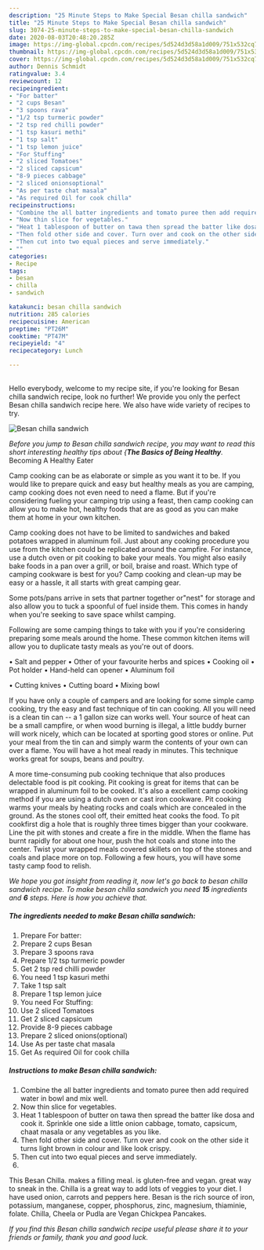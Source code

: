 ```yaml
---
description: "25 Minute Steps to Make Special Besan chilla sandwich"
title: "25 Minute Steps to Make Special Besan chilla sandwich"
slug: 3074-25-minute-steps-to-make-special-besan-chilla-sandwich
date: 2020-08-03T20:48:20.285Z
image: https://img-global.cpcdn.com/recipes/5d524d3d58a1d009/751x532cq70/besan-chilla-sandwich-recipe-main-photo.jpg
thumbnail: https://img-global.cpcdn.com/recipes/5d524d3d58a1d009/751x532cq70/besan-chilla-sandwich-recipe-main-photo.jpg
cover: https://img-global.cpcdn.com/recipes/5d524d3d58a1d009/751x532cq70/besan-chilla-sandwich-recipe-main-photo.jpg
author: Dennis Schmidt
ratingvalue: 3.4
reviewcount: 12
recipeingredient:
- "For batter"
- "2 cups Besan"
- "3 spoons rava"
- "1/2 tsp turmeric powder"
- "2 tsp red chilli powder"
- "1 tsp kasuri methi"
- "1 tsp salt"
- "1 tsp lemon juice"
- "For Stuffing"
- "2 sliced Tomatoes"
- "2 sliced capsicum"
- "8-9 pieces cabbage"
- "2 sliced onionsoptional"
- "As per taste chat masala"
- "As required Oil for cook chilla"
recipeinstructions:
- "Combine the all batter ingredients and tomato puree then add required water in bowl and mix well."
- "Now thin slice for vegetables."
- "Heat 1 tablespoon of butter on tawa then spread the batter like dosa and cook it. Sprinkle one side a little onion cabbage, tomato, capsicum, chaat masala or any vegetables as you like."
- "Then fold other side and cover. Turn over and cook on the other side it turns light brown in colour and like look crispy."
- "Then cut into two equal pieces and serve immediately."
- ""
categories:
- Recipe
tags:
- besan
- chilla
- sandwich

katakunci: besan chilla sandwich 
nutrition: 285 calories
recipecuisine: American
preptime: "PT26M"
cooktime: "PT47M"
recipeyield: "4"
recipecategory: Lunch

---
```

<br>
Hello everybody, welcome to my recipe site, if you're looking for Besan chilla sandwich recipe, look no further! We provide you only the perfect Besan chilla sandwich recipe here. We also have wide variety of recipes to try.
<br>


![Besan chilla sandwich](https://img-global.cpcdn.com/recipes/5d524d3d58a1d009/751x532cq70/besan-chilla-sandwich-recipe-main-photo.jpg)

<i>Before you jump to Besan chilla sandwich recipe, you may want to read this short interesting healthy tips about {<strong>The Basics of Being Healthy</strong>.</i>
Becoming A Healthy Eater

    
Camp cooking can be as elaborate or simple as you want it to be. If you would like to prepare quick and easy but healthy meals as you are camping, camp cooking does not even need to need a flame. But if you're considering fueling your camping trip using a feast, then camp cooking can allow you to make hot, healthy foods that are as good as you can make them at home in your own kitchen.

Camp cooking does not have to be limited to sandwiches and baked potatoes wrapped in aluminum foil.  Just about any cooking procedure you use from the kitchen could be replicated around the campfire. For instance, use a dutch oven or pit cooking to bake your meals. You might also easily bake foods in a pan over a grill, or boil, braise and roast. Which type of camping cookware is best for you? Camp cooking and clean-up may be easy or a hassle, it all starts with great camping gear.

Some pots/pans arrive in sets that partner together or"nest" for storage and also allow you to tuck a spoonful of fuel inside them. This comes in handy when you're seeking to save space whilst camping.

Following are some camping things to take with you if you're considering preparing some meals around the home. These common kitchen items will allow you to duplicate tasty meals as you're out of doors.

• Salt and pepper
• Other of your favourite herbs and spices
• Cooking oil
• Pot holder
• Hand-held can opener
• Aluminum foil

• Cutting knives
• Cutting board
• Mixing bowl


If you have only a couple of campers and are looking for some simple camp cooking, try the easy and fast technique of tin can cooking. All you will need is a clean tin can -- a 1 gallon size can works well. Your source of heat can be a small campfire, or when wood burning is illegal, a little buddy burner will work nicely, which can be located at sporting good stores or online. Put your meal from the tin can and simply warm the contents of your own can over a flame. You will have a hot meal ready in minutes.  This technique works great for soups, beans and poultry.

A more time-consuming pub cooking technique that also produces delectable food is pit cooking. Pit cooking is great for items that can be wrapped in aluminum foil to be cooked.  It's also a excellent camp cooking method if you are using a dutch oven or cast iron cookware. Pit cooking warms your meals by heating rocks and coals which are concealed in the ground. As the stones cool off, their emitted heat cooks the food. To pit cookfirst dig a hole that is roughly three times bigger than your cookware. Line the pit with stones and create a fire in the middle. When the flame has burnt rapidly for about one hour, push the hot coals and stone into the center. Twist your wrapped meals covered skillets on top of the stones and coals and place more on top. Following a few hours, you will have some tasty camp food to relish.


<i>We hope you got insight from reading it, now let's go back to besan chilla sandwich recipe. To make besan chilla sandwich you need <strong>15</strong> ingredients and <strong>6</strong> steps. Here is how you achieve that.
</i>

##### The ingredients needed to make Besan chilla sandwich:

1. Prepare For batter:
1. Prepare 2 cups Besan
1. Prepare 3 spoons rava
1. Prepare 1/2 tsp turmeric powder
1. Get 2 tsp red chilli powder
1. You need 1 tsp kasuri methi
1. Take 1 tsp salt
1. Prepare 1 tsp lemon juice
1. You need For Stuffing:
1. Use 2 sliced Tomatoes
1. Get 2 sliced capsicum
1. Provide 8-9 pieces cabbage
1. Prepare 2 sliced onions(optional)
1. Use As per taste chat masala
1. Get As required Oil for cook chilla


##### Instructions to make Besan chilla sandwich:

1. Combine the all batter ingredients and tomato puree then add required water in bowl and mix well.
1. Now thin slice for vegetables.
1. Heat 1 tablespoon of butter on tawa then spread the batter like dosa and cook it. Sprinkle one side a little onion cabbage, tomato, capsicum, chaat masala or any vegetables as you like.
1. Then fold other side and cover. Turn over and cook on the other side it turns light brown in colour and like look crispy.
1. Then cut into two equal pieces and serve immediately.
1. 


This Besan Chilla. makes a filling meal. is gluten-free and vegan. great way to sneak in the. Chilla is a great way to add lots of veggies to your diet. I have used onion, carrots and peppers here. Besan is the rich source of iron, potassium, manganese, copper, phosphorus, zinc, magnesium, thiaminie, folate. Chilla, Cheela or Pudla are Vegan Chickpea Pancakes. 

<i>If you find this Besan chilla sandwich recipe useful please share it to your friends or family, thank you and good luck.</i>
